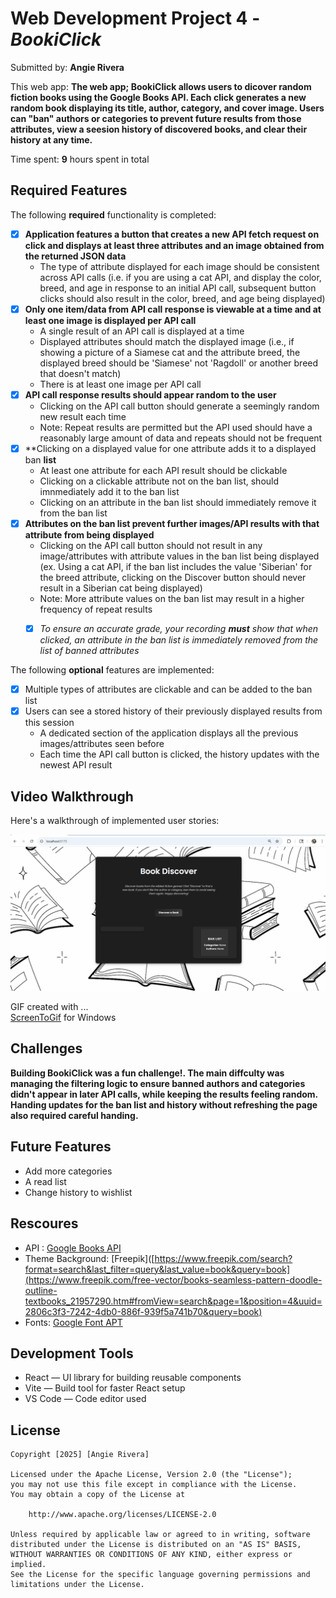 # Web Development Project 4 - *BookiClick*

Submitted by: **Angie Rivera**

This web app: **The web app; BookiClick allows users to dicover random fiction books using the Google Books API. Each click generates a new random book displaying its title, author, category, and cover image. Users can "ban" authors or categories to prevent future results from those attributes, view a seesion history of discovered books, and clear their history at any time.**

Time spent: **9** hours spent in total

## Required Features

The following **required** functionality is completed: 

- [X] **Application features a button that creates a new API fetch request on click and displays at least three attributes and an image obtained from the returned JSON data**
  - The type of attribute displayed for each image should be consistent across API calls (i.e. if you are using a cat API, and display the color, breed, and age in response to an initial API call, subsequent button clicks should also result in the color, breed, and age being displayed)
- [X] **Only one item/data from API call response is viewable at a time and at least one image is displayed per API call**
  - A single result of an API call is displayed at a time 
  - Displayed attributes should match the displayed image (i.e., if showing a picture of a Siamese cat and the attribute breed, the displayed breed should be 'Siamese' not 'Ragdoll' or another breed that doesn't match)
  - There is at least one image per API call
- [X] **API call response results should appear random to the user**
  - Clicking on the API call button should generate a seemingly random new result each time
  - Note: Repeat results are permitted but the API used should have a reasonably large amount of data and repeats should not be frequent
- [X] **Clicking on a displayed value for one attribute adds it to a displayed ban **list**
  - At least one attribute for each API result should be clickable
  - Clicking on a clickable attribute not on the ban list, should imnmediately add it to the ban list 
  - Clicking on an attribute in the ban list should immediately remove it from the ban list 
- [X] **Attributes on the ban list prevent further images/API results with that attribute from being displayed**
  - Clicking on the API call button should not result in any image/attributes with attribute values in the ban list being displayed (ex. Using a cat API, if the ban list includes the value 'Siberian' for the breed attribute, clicking on the Discover button should never result in a Siberian cat being displayed)
  - Note: More attribute values on the ban list may result in a higher frequency of repeat results
  -  [X] _To ensure an accurate grade, your recording **must** show that when clicked, an attribute in the ban list is immediately removed from the list of banned attributes_


The following **optional** features are implemented:

- [X] Multiple types of attributes are clickable and can be added to the ban list
- [X] Users can see a stored history of their previously displayed  results from this session
  - A dedicated section of the application displays all the previous images/attributes seen before
  - Each time the API call button is clicked, the history updates with the newest API result

## Video Walkthrough

Here's a walkthrough of implemented user stories:

<img src='./WK5_Project4 _BookiClick.gif' title='Video Walkthrough' width='' alt='Video Walkthrough' />

<!-- Replace this with whatever GIF tool you used! -->
GIF created with ...  
[ScreenToGif](https://www.screentogif.com/) for Windows

## Challenges
**Building BookiClick was a fun challenge!. The main diffculty was managing the filtering logic to ensure banned authors and categories didn't appear in later API calls, while keeping the results feeling random. Handing updates for the ban list and history without refreshing the page also required careful handing.**

## Future Features
- Add more categories
- A read list 
- Change history to wishlist

## Rescoures
- API : [Google Books API](https://developers.google.com/books/docs/v1/using)
- Theme Background: [Freepik]([https://www.freepik.com/search?format=search&last_filter=query&last_value=book&query=book](https://www.freepik.com/free-vector/books-seamless-pattern-doodle-outline-textbooks_21957290.htm#fromView=search&page=1&position=4&uuid=2806c3f3-7242-4db0-886f-939f5a741b70&query=book)
- Fonts: [Google Font APT](https://fonts.googleapis.com/css2?family=Poppins:wght@300;400;500;600&display=swap)

## Development Tools
- React — UI library for building reusable components
- Vite — Build tool for faster React setup
- VS Code — Code editor used
  
## License

    Copyright [2025] [Angie Rivera]

    Licensed under the Apache License, Version 2.0 (the "License");
    you may not use this file except in compliance with the License.
    You may obtain a copy of the License at

        http://www.apache.org/licenses/LICENSE-2.0

    Unless required by applicable law or agreed to in writing, software
    distributed under the License is distributed on an "AS IS" BASIS,
    WITHOUT WARRANTIES OR CONDITIONS OF ANY KIND, either express or implied.
    See the License for the specific language governing permissions and
    limitations under the License.
